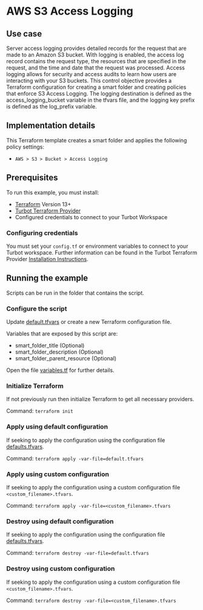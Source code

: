 # AWS S3 Access Logging

## Use case
Server access logging provides detailed records for the request that are made to an Amazon S3 bucket.  With logging is enabled, the access log record contains the request type, the resources that are specified in the request, and the time and date that the request was processed.  Access logging allows for security and access audits to learn how users are interacting with your S3 buckets. This control objective provides a Terraform configuration for creating a smart folder and creating policies that enforce S3 Access Logging. The logging destination is defined as the access_logging_bucket variable in the tfvars file, and the logging key prefix is defined as the log_prefix variable.

## Implementation details

This Terraform template creates a smart folder and applies the following policy settings:

- `AWS > S3 > Bucket > Access Logging`

## Prerequisites

To run this example, you must install:

- [Terraform](https://www.terraform.io) Version 13+
- [Turbot Terraform Provider](https://turbot.com/v5/docs/reference/terraform/provider)
- Configured credentials to connect to your Turbot Workspace

### Configuring credentials

You must set your `config.tf` or environment variables to connect to your Turbot workspace.
Further information can be found in the Turbot Terraform Provider [Installation Instructions](https://turbot.com/v5/docs/reference/terraform/provider).

## Running the example

Scripts can be run in the folder that contains the script.

### Configure the script

Update [default.tfvars](default.tfvars) or create a new Terraform configuration file.

Variables that are exposed by this script are:

- smart_folder_title (Optional)
- smart_folder_description (Optional)
- smart_folder_parent_resource (Optional)

Open the file [variables.tf](variables.tf) for further details.

### Initialize Terraform

If not previously run then initialize Terraform to get all necessary providers.

Command: `terraform init`

### Apply using default configuration

If seeking to apply the configuration using the configuration file [defaults.tfvars](defaults.tfvars).

Command: `terraform apply -var-file=default.tfvars`

### Apply using custom configuration

If seeking to apply the configuration using a custom configuration file `<custom_filename>.tfvars`.

Command: `terraform apply -var-file=<custom_filename>.tfvars`

### Destroy using default configuration

If seeking to apply the configuration using the configuration file [defaults.tfvars](defaults.tfvars).

Command: `terraform destroy -var-file=default.tfvars`

### Destroy using custom configuration

If seeking to apply the configuration using a custom configuration file `<custom_filename>.tfvars`.

Command: `terraform destroy -var-file=<custom_filename>.tfvars`
